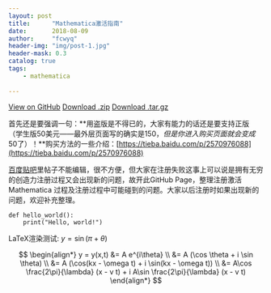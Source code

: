 ```yaml
---
layout: post
title:      "Mathematica激活指南"   
date:       2018-08-09 
author:     "fcwyq"
header-img: "img/post-1.jpg"
header-mask: 0.3
catalog: true
tags:
    - mathematica
        
---
```


[View on GitHub](https://github.com/TieBaMma/InstallTutorial) [Download .zip](https://github.com/TieBaMma/InstallTutorial/zipball/master) [Download .tar.gz](https://github.com/TieBaMma/InstallTutorial/tarball/master)

首先还是要强调一句：**用盗版是不得已的，大家有能力的话还是要支持正版（学生版50美元——最外层页面写的确实是$150，但是你进入购买页面就会变成$50了）！**购买方法的一些介绍：[https://tieba.baidu.com/p/2570976088](https://tieba.baidu.com/p/2570976088)

[百度贴吧](https://tieba.baidu.com/f?kw=mathematica)里帖子不能编辑，很不方便，但大家在注册失败这事上可以说是拥有无穷的创造力注册过程又会出现新的问题，故开此GitHub Page，整理注册激活 Mathematica 过程及注册过程中可能碰到的问题。大家以后注册时如果出现新的问题，欢迎补充整理。

```
def hello_world():
    print("Hello, world!")
```

LaTeX渲染测试:
$y = \sin(\pi + \theta)$

$$
\begin{align*}
y = y(x,t) &= A e^{i\theta} \\
&= A (\cos \theta + i \sin \theta) \\
&= A (\cos(kx - \omega t) + i \sin(kx - \omega t)) \\
&= A\cos \frac{2\pi}{\lambda} (x - v t) + i A\sin \frac{2\pi}{\lambda} (x - v t)
\end{align*}
$$